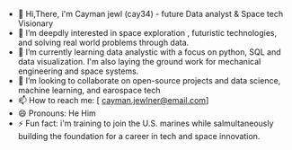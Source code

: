 - 👋 Hi,There, i'm Cayman jewl (cay34) - future Data analyst  & Space tech Visionary 
- 👀 I’m deepdly interested in space exploration , futuristic technologies, and solving real world problems through data. 
- 🌱 I’m currently learning data analystic with a focus on python, SQL and data visualization. I'm also laying the ground work for mechanical engineering and space systems. 
- 💞️ I’m looking to collaborate on open-source projects and data science, machine learning, and earospace tech 
- 📫 How to reach me: [ cayman.jewlner@email.com] 
- 😄 Pronouns: He Him 
- ⚡ Fun fact: i'm training to join the U.S. marines while salmultaneously building the foundation for a career in tech and space innovation. 

<!---
Cay34/Cay34 is a ✨ special ✨ repository because its `README.md` (this file) appears on your GitHub profile.
You can click the Preview link to take a look at your changes.
--->

